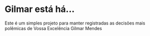 # Gilmar está há...

Este é um simples projeto para manter registradas as decisões mais polêmicas de Vossa
Excelência Gilmar Mendes 
